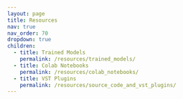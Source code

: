 ```yaml
---
layout: page
title: Resources
nav: true
nav_order: 70
dropdown: true
children:
  - title: Trained Models
    permalink: /resources/trained_models/
  - title: Colab Notebooks
    permalink: /resources/colab_notebooks/
  - title: VST Plugins
    permalink: /resources/source_code_and_vst_plugins/
---
```

